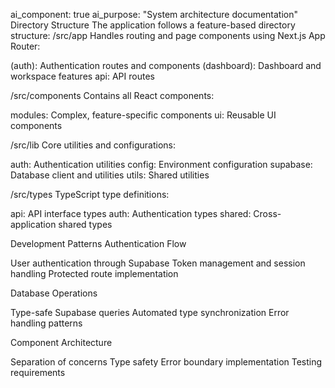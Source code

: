 ai_component: true
ai_purpose: "System architecture documentation"
Directory Structure
The application follows a feature-based directory structure:
/src/app
Handles routing and page components using Next.js App Router:

(auth): Authentication routes and components
(dashboard): Dashboard and workspace features
api: API routes

/src/components
Contains all React components:

modules: Complex, feature-specific components
ui: Reusable UI components

/src/lib
Core utilities and configurations:

auth: Authentication utilities
config: Environment configuration
supabase: Database client and utilities
utils: Shared utilities

/src/types
TypeScript type definitions:

api: API interface types
auth: Authentication types
shared: Cross-application shared types

Development Patterns
Authentication Flow

User authentication through Supabase
Token management and session handling
Protected route implementation

Database Operations

Type-safe Supabase queries
Automated type synchronization
Error handling patterns

Component Architecture

Separation of concerns
Type safety
Error boundary implementation
Testing requirements
